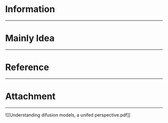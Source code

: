 # Information
---


# Mainly Idea
---


# Reference
---


# Attachment
---
![[Understanding difusion models, a unifed perspective.pdf]]